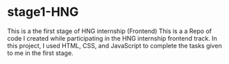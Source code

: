 # stage1-HNG
This is a the first stage of HNG internship (Frontend)
This is a a Repo of code I created while participating in the HNG internship frontend track. 
In this project, I used HTML, CSS, and JavaScript to complete the tasks given to me in the first stage.
